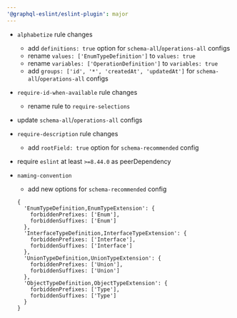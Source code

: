 ```yaml
---
'@graphql-eslint/eslint-plugin': major
---
```


- `alphabetize` rule changes

  - add `definitions: true` option for `schema-all`/`operations-all` configs
  - rename `values: ['EnumTypeDefinition']` to `values: true`
  - rename `variables: ['OperationDefinition']` to `variables: true`
  - add `groups: ['id', '*', 'createdAt', 'updatedAt']` for `schema-all`/`operations-all` configs

- `require-id-when-available` rule changes

  - rename rule to `require-selections`

- update `schema-all`/`operations-all` configs

- `require-description` rule changes

  - add `rootField: true` option for `schema-recommended` config

- require `eslint` at least `>=8.44.0` as peerDependency

- `naming-convention`

  - add new options for `schema-recommended` config

  ```json5
  {
    'EnumTypeDefinition,EnumTypeExtension': {
      forbiddenPrefixes: ['Enum'],
      forbiddenSuffixes: ['Enum']
    },
    'InterfaceTypeDefinition,InterfaceTypeExtension': {
      forbiddenPrefixes: ['Interface'],
      forbiddenSuffixes: ['Interface']
    },
    'UnionTypeDefinition,UnionTypeExtension': {
      forbiddenPrefixes: ['Union'],
      forbiddenSuffixes: ['Union']
    },
    'ObjectTypeDefinition,ObjectTypeExtension': {
      forbiddenPrefixes: ['Type'],
      forbiddenSuffixes: ['Type']
    }
  }
  ```

